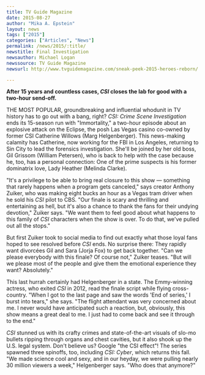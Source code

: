 ```yaml
---
title: TV Guide Magazine
date: 2015-08-27
author: "Mika A. Epstein"
layout: news
tags: ["2015"]
categories: ["Articles", "News"]
permalink: /news/2015/:title/
newstitle: Final Investigation
newsauthor: Michael Logan
newssource: TV Guide Magazine
newsurl: http://www.tvguidemagazine.com/sneak-peek-2015-heroes-reborn/

---
```


**After 15 years and countless cases, *CSI* closes the lab for good with a two-hour send-off.**

THE MOST POPULAR, groundbreaking and influential whodunit in TV history has to go out with a bang, right? *CSI: Crime Scene Investigation* ends its 15-season run with "Immortality," a two-hour episode about an explosive attack on the Eclipse, the posh Las Vegas casino co-owned by former CSI Catherine Willows (Marg Helgenberger). This news-making calamity has Catherine, now working for the FBI in Los Angeles, returning to Sin City to lead the forensics investigation. She'll be joined by her old boss, Gil Grissom (William Petersen), who is back to help with the case because he, too, has a personal connection: One of the prime suspects is his former dominatrix love, Lady Heather (Melinda Clarke).

"It's a privilege to be able to bring real closure to this show &#8212; something that rarely happens when a program gets canceled," says creator Anthony Zuiker, who was making eight bucks an hour as a Vegas tram driver when he sold his *CSI* pilot to CBS. "Our finale is scary and thrilling and entertaining as hell, but it's also a chance to thank the fans for their undying devotion," Zuiker says. "We want them to feel good about what happens to this family of *CSI* characters when the show is over. To do that, we've pulled out all the stops."

But first Zuiker took to social media to find out exactly what those loyal fans hoped to see resolved before *CSI* ends. No surprise there: They rapidly want divorcées Gil and Sara (Jorja Fox) to get back together. "Can we please everybody with this finale? Of course not," Zuiker teases. "But will we please most of the people and give them the emotional experience they want? Absolutely."

This last hurrah certainly had Helgenberger in a state. The Emmy-winning actress, who exited *CSI* in 2012, read the finale script while flying cross-country. "When I got to the last page and saw the words 'End of series,' I burst into tears," she says. "The flight attendant was very concerned about me. I never would have anticipated such a reaction, but, obviously, this show means a great deal to me. I just had to come back and see it through to the end."

*CSI* stunned us with its crafty crimes and state-of-the-art visuals of slo-mo bullets ripping through organs and chest cavities, but it also shook up the U.S. legal system. Don't believe us? Google "the CSI effect"! The series spawned three spinoffs, too, including *CSI: Cyber*, which returns this fall. "We made science cool and sexy, and in our heyday, we were pulling nearly 30 million viewers a week," Helgenberger says. "Who does that anymore?"

